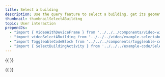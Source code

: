 ```yaml
---
title: Select a building
description: Use the query feature to select a building, get its geometry and draw a polygon highlighting it.
thumbnail: thumbnailSelectABuilding
topic: User interaction
prependJs:
  - "import { VideoWithDeviceFrame } from '../../../components/video-with-device-frame'"
  - "import videoSelectABuilding from '../../../video/example-selectabuilding.mp4'"
  - "import ToggleableCodeBlock from '../../../components/toggleable-code-block'"
  - "import { SelectBuildingActivity } from '../../../example-code/SelectBuildingActivity.js'"
---
```


{{
  <VideoWithDeviceFrame 
    videoFile={videoSelectABuilding}
    rotation="vertical"
    device="pixel-2"
  />
}}

<!-- Any notes about this example would go here.  -->

{{
  <ToggleableCodeBlock 
    codeSnippet={SelectBuildingActivity}
  />
}}
